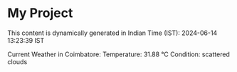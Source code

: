 # My Project

This content is dynamically generated in Indian Time (IST): 2024-06-14 13:23:39 IST


Current Weather in Coimbatore:
Temperature: 31.88 °C
Condition: scattered clouds
